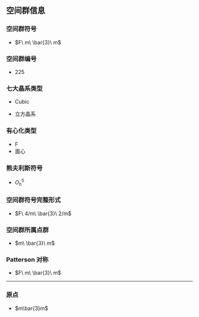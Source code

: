 

## 空间群信息

### 空间群符号

- $F\ m\ \bar{3}\ m$

### 空间群编号

-  225

### 七大晶系类型

- Cubic

- 立方晶系

### 有心化类型

- F
- 面心

### 熊夫利斯符号

- $O_h^{5}$

### 空间群符号完整形式

- $F\ 4/m\ \bar{3}\ 2/m$

### 空间群所属点群

- $m\ \bar{3}\ m$

### Patterson 对称

- $F\ m\ \bar{3}\ m$

---

### 原点

- $m\bar{3}m$
